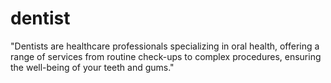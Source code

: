 # dentist
"Dentists are healthcare professionals specializing in oral health, offering a range of services from routine check-ups to complex procedures, ensuring the well-being of your teeth and gums."
